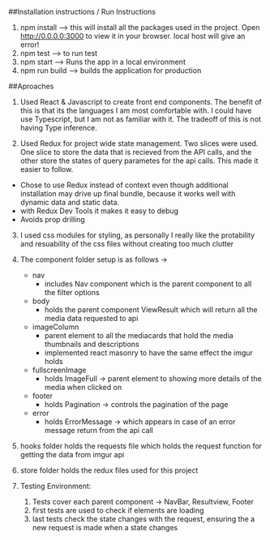 ##Installation instructions / Run Instructions
1. npm install --> this will install all the packages used in the project.
   Open http://0.0.0.0:3000 to view it in your browser.
   local host will give an error!
2. npm test --> to run test
3. npm start --> Runs the app in a local environment 
4. npm run build --> builds the application for production 


##Aproaches
1. Used React & Javascript to create front end components. The benefit of this is that its the languages I am most comfortable with. I could have use Typescript, but I am not as familiar with it. The tradeoff of this is not having Type inference.

2. Used Redux for project wide state management. Two slices were used. One slice to store the data that is recieved from the API calls, and the other store the states of query parametes for the api calls. This made it easier to follow. 
  - Chose to use Redux instead of context even though additional installation may drive up final bundle, because it works well with dynamic data and static data. 
  - with Redux Dev Tools it makes it easy to debug
  - Avoids prop drilling

3. I used css modules for styling, as personally I really like the protability and resuability of the css files without creating too  much clutter

4. The component folder setup is as follows ->
   - nav 
      - includes Nav component which is the parent component to all the filter options 
   - body
      - holds the parent component ViewResult which will return all the media data requested to api
   -  imageColumn
      - parent element to all the mediacards that hold the media thumbnails and descriptions
      - implemented react masonry to have the same effect the imgur holds
   - fullscreenImage
      - holds ImageFull -> parent element to showing more details of the media when clicked on
   - footer
      - holds Pagination -> controls the pagination of the page
   - error
      - holds ErrorMessage -> which appears in case of an error message return from the api call

5. hooks folder holds the requests file which holds the request function for getting the data from imgur api

6. store folder holds the redux files used for this project

7. Testing Environment:
   1. Tests cover each parent component -> NavBar, Resultview,  Footer
   2. first tests are used to check if elements are loading
   3. last tests check the state changes with the request, ensuring the a new request is made when a state changes
